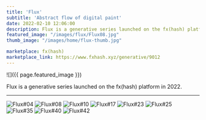 ```yaml
---
title: 'Flux'
subtitle: 'Abstract flow of digital paint'
date: 2022-02-10 12:06:00
description: Flux is a generative series launched on the fx(hash) platform in 2022. 
featured_image: "/images/flux/Flux08.jpg"
thumb_image: "/images/home/flux-thumb.jpg"

marketplace: fx(hash)
marketplace_link: https://www.fxhash.xyz/generative/9012
---
```


![]({{ page.featured_image }})


Flux is a generative series launched on the fx(hash) platform in 2022. 

---

<div class="gallery" data-columns="3">
	<img src="/images/flux/Flux04.jpg" title="Flux#04">
	<img src="/images/flux/Flux08.jpg" title="Flux#08">
	<img src="/images/flux/Flux10.jpg" title="Flux#10">
	<img src="/images/flux/Flux17.jpg" title="Flux#17">
	<img src="/images/flux/Flux23.jpg" title="Flux#23">
	<img src="/images/flux/Flux25.jpg" title="Flux#25">
	<img src="/images/flux/Flux35.jpg" title="Flux#35">
	<img src="/images/flux/Flux40.jpg" title="Flux#40">
	<img src="/images/flux/Flux42.jpg" title="Flux#42">
</div>
